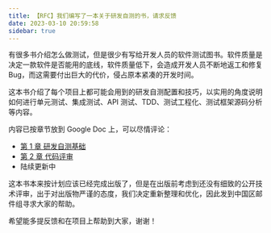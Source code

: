 ```yaml
---
title: 【RFC】我们编写了一本关于研发自测的书，请求反馈
date: 2023-03-10 20:59:58
sidebar: true
---
```


有很多书介绍怎么做测试，但是很少有写给开发人员的软件测试图书。软件质量是决定一款软件是否能用的底线，软件质量低下，会造成开发人员不断地返工和修复 Bug，而这需要付出巨大的代价，侵占原本紧凑的开发时间。

这本书介绍了每个项目上都可能会用到的研发自测配置和技巧，以实用的角度说明如何进行单元测试、集成测试、API 测试、TDD、测试工程化、测试框架源码分析等内容。

内容已按章节放到 Google Doc 上，可以尽情评论：

- [第 1 章 研发自测基础](https://docs.google.com/document/d/1GFaQErHaobCgp_2E_-8GQNM-qooce50P/edit?usp=share_link&ouid=116453960691325024784&rtpof=true&sd=true)
- [第 2 章 代码评审](https://docs.google.com/document/d/1pIZmhiXrY6gQoTyOdHsLj-z8cGyflKt2/edit?usp=share_link&ouid=116453960691325024784&rtpof=true&sd=true)
- 陆续更新中

这本书本来按计划应该已经完成出版了，但是在出版前考虑到还没有细致的公开技术评审，出于对出版物严谨的态度，我们决定重新整理和优化，因此发到中国区邮件组寻求大家的帮助。

希望能多提反馈和在项目上帮助到大家，谢谢！






